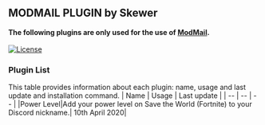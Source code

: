 ## **MODMAIL PLUGIN by Skewer**
**The following plugins are only used for the use of [ModMail](https://github.com/kyb3r/modmail).**
<br><br>[![License](https://img.shields.io/github/license/sskewer/modmail)](http://doge.mit-license.org)


### Plugin List
This table provides information about each plugin: name, usage and last update and installation command.
|    Name   |   Usage   |  Last update |
|     --    |     --    |       --     |
|Power Level|Add your power level on Save the World (Fortnite) to your Discord nickname.| 10th April 2020|
